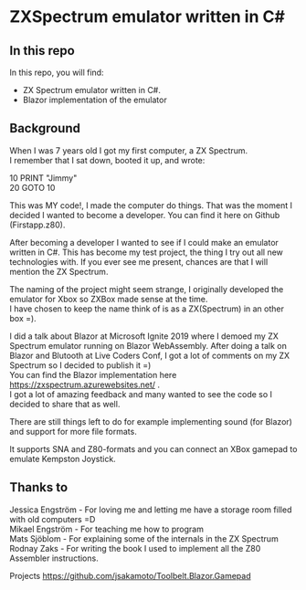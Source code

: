 # ZXSpectrum emulator written in C#

## In this repo

In this repo, you will find:

* ZX Spectrum emulator written in C#.
* Blazor implementation of the emulator

## Background

When I was 7 years old I got my first computer, a ZX Spectrum.  
I remember that I sat down, booted it up, and wrote:

10 PRINT "Jimmy"  
20 GOTO 10

This was MY code!, I made the computer do things. 
That was the moment I decided I wanted to become a developer.
You can find it here on Github (Firstapp.z80).

After becoming a developer I wanted to see if I could make an emulator written in C#. This has become my test project, the thing I try out all new technologies with.
If you ever see me present, chances are that I will mention the ZX Spectrum.

The naming of the project might seem strange, I originally developed the emulator for Xbox so ZXBox made sense at the time.  
I have chosen to keep the name think of is as a ZX(Spectrum) in an other box =).

I did a talk about Blazor at Microsoft Ignite 2019 where I demoed my ZX Spectrum emulator running on Blazor WebAssembly. After doing a talk on Blazor and Blutooth at Live Coders Conf, I got a lot of comments on my ZX Spectrum so I decided to publish it =)  
You can find the Blazor implementation here https://zxspectrum.azurewebsites.net/ .  
I got a lot of amazing feedback and many wanted to see the code so I decided to share that as well.

There are still things left to do for example implementing sound (for Blazor) and support for more file formats.

It supports SNA and Z80-formats and you can connect an XBox gamepad to emulate Kempston Joystick.

## Thanks to

Jessica Engström - For loving me and letting me have a storage room filled with old computers =D  
Mikael Engström - For teaching me how to program  
Mats Sjöblom - For explaining some of the internals in the ZX Spectrum  
Rodnay Zaks - For writing the book I used to implement all the Z80 Assembler instructions.  


Projects
https://github.com/jsakamoto/Toolbelt.Blazor.Gamepad